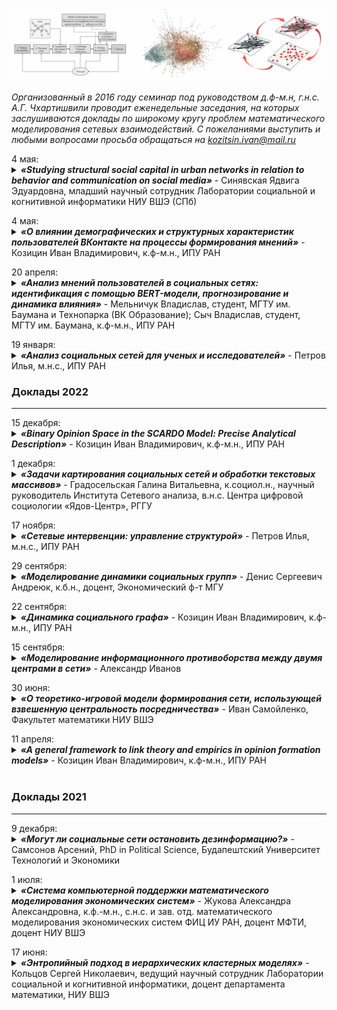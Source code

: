 <img src="/logo v2.jpg"/>

*Организованный в 2016 году семинар под руководством д.ф-м.н, г.н.с. А.Г. Чхартишвили проводит еженедельные заседания, на которых заслушиваются доклады по широкому кругу проблем математического моделирования сетевых взаимодействий. С пожеланиями выступить и любыми вопросами просьба обращаться на kozitsin.ivan@mail.ru*

<p></p>
4 мая: <details>
  <summary> <b><i>«Studying structural social capital in urban networks in relation to behavior and communication on social media»</i></b> - Синявская Ядвига Эдуардовна, младший научный сотрудник Лаборатории социальной и когнитивной информатики НИУ ВШЭ (СПб)</summary>
  
  > <br>
  > В докладе обсуждаются факторы, которые могут объяснить разницу между пользователями социальной сети Вконтакте как в наблюдаемых показателях структурного социального капитала (структурная позиция в сети связей внутри города Вологда), так и в показателях воспринимаемого социального капитала (степень «ресурсности» своих социальных связей). Структурная позиция оценивалась в работе с помощью сетевого анализа (SNA) и исчислялась как индивидуальные метрики сетевой центральности. Данные наблюдаемые показатели дополнялись информацией из онлайн-опроса репрезентативной выборки пользователей об особенностях использования социальных сетей и восприятии своего социального капитала. В дальнейшем с помощью метода моделирования структурными уравнениями осуществлялось моделирование показателей социального капитала пользователей.
</details>

<p></p>
4 мая: <details>
  <summary> <b><i>«О влиянии демографических и структурных характеристик пользователей ВКонтакте на процессы формирования мнений»</i></b> - Козицин Иван Владимирович, к.ф-м.н., ИПУ РАН</summary>
  
  > <br>
  > Запланирован доклад про влияние различных демографических и структурных характеристик пользователей ВКонтакте на процессы формирования мнений.
</details>

<p></p>
20 апреля: <details>
  <summary> <b><i>«Анализ мнений пользователей в социальных сетях: идентификация с помощью BERT-модели, прогнозирование и динамика влияния»</i></b> - Мельничук Владислав, студент, МГТУ им. Баумана и Технопарка (ВК Образование); Сыч Владислав, студент, МГТУ им. Баумана, к.ф-м.н., ИПУ РАН</summary>
  
  > <br>
  > Исследована динамика мнений пользователей сети ВКонтакте о вакцинации от COVID-19. Была создана матрица доверия на основе графа информационных взаимодействий и произведен прогноз мнений на следующий период. Результаты показали ухудшение отношения пользователей к вакцинации, несмотря на отсутствие изменений в новостном фоне. В работе использованы методы анализа графов, анализа текстов и статистического моделирования.
В данном исследовании успешно применен алгоритм активного обучения на небольших наборах данных. Методика включает несколько этапов, используется BERT-модель с активным обучением для определения мнений пользователей. Результаты показывают, что точность классификации с активным обучением составляет 73,1%, что лучше, чем без его использования - 69,1%. Эксперименты подтверждают преимущество активного обучения на небольших наборах данных.
</details>

<p></p>
19 января: <details>
  <summary> <b><i>«Анализ социальных сетей для ученых и исследователей»</i></b> - Петров Илья, м.н.с., ИПУ РАН</summary>
  
  > <br>
  > В работе проводится анализ активности исследователей Института проблем управления в социальной сети ResearchGate.
</details>


### Доклады 2022
***
<p></p>
15 декабря: <details>
  <summary> <b><i>«Binary Opinion Space in the SCARDO Model: Precise Analytical Description»</i></b> - Козицин Иван Владимирович, к.ф-м.н., ИПУ РАН</summary>
  
  > <br>
  > Доклад посвящен недавно принятой в журнал Advances in Systems Science and Applications (ASSA) работе: https://ijassa.ipu.ru/index.php/ijassa/article/view/1292. 
</details>

<p></p>
1 декабря: <details>
  <summary> <b><i>«Задачи картирования социальных сетей и обработки текстовых массивов»</i></b> - Градосельская Галина Витальевна, к.социол.н., научный руководитель Института Сетевого анализа, в.н.с. Центра цифровой социологии «Ядов-Центр», РГГУ
</summary>
  
  > <br>
  > Обсуждение перспективы исследований по прикладным направлениям, посвященным картированию социальных сетей и обработке текстовых массивов (векторизация текстов, их классификация, нейросетевое моделирование). 
</details>

<p></p>
17 ноября: <details>
  <summary> <b><i>«Сетевые интервенции: управление структурой»</i></b> - Петров Илья, м.н.с., ИПУ РАН
</summary>
  
  > <br>
  > Доклад посвящен управлению сетевым взаимодействием экономических агентов. Термин «сетевые интервенции» или «сетевое вмешательство» (англ. network interventions) описывает процесс использования данных cетей социального взаимодействия для изменения результатов деятельности участников сети. Существуют различные стратегии сетевых интервенций, и интерес представляет оценка применимости и эффективности этих методов.  На примере игр с линейным наилучшим ответом рассмотрены различные стратегии сетевых интервенций. Особое внимание уделено управлению структурой взаимодействия: предложен подход к управлению сетевыми характеристиками стратегического взаимодействия агентов на сети. Для сравнения эффективности различных подходов к управлению рассмотрена задача противоборства двух центров, преследующих противоположные цели.
</details>

<p></p>
29 сентября: <details>
  <summary> <b><i>«Моделирование динамики социальных групп»</i></b> - Денис Сергеевич Андреюк, к.б.н., доцент, Экономический ф-т МГУ</summary>
  
  > <br>
  > Доклад посвящен проблеме моделирования долгосрочной динамики социальных групп. Предложено рассматривать социальную группу как адаптивный информационный контур, характеристики которого на длинной шкале времени заданы отчасти генетическими предустановками участников группы, а отчасти множеством социальных институций - неформальных норм и традиций, и формальных законов и правил. На короткой временной шкале информационные характеристики социальной группы в значительной мере определяются структурой социальных связей, которая, в свою очередь, зависит от динамики мнений в группе.
  > Предложены параметры для моделирования генетической составляющей группового социального поведения, а также ряд инструментов для эмпирического анализа рамок, определяющих правила изменения социальных связей в краткосрочной динамике группы.
</details>

<p></p>
22 сентября: <details>
  <summary> <b><i>«Динамика социального графа»</i></b> - Козицин Иван Владимирович, к.ф-м.н., ИПУ РАН</summary>
  
  > <br>
  > 
</details>

<p></p>
15 сентября: <details>
  <summary> <b><i>«Моделирование информационного противоборства между двумя центрами в сети»</i></b> - Александр Иванов</summary>
  
  > <br>
  > Доклад посвящен проблеме моделирования долгосрочной динамики социальных групп. Предложено рассматривать социальную группу как адаптивный информационный контур, характеристики которого на длинной шкале времени заданы отчасти генетическими предустановками участников группы, а отчасти множеством социальных институций - неформальных норм и традиций, и формальных законов и правил. На короткой временной шкале информационные характеристики социальной группы в значительной мере определяются структурой социальных связей, которая, в свою очередь, зависит от динамики мнений в группе.
Предложены параметры для моделирования генетической составляющей группового социального поведения, а также ряд инструментов для эмпирического анализа рамок, определяющих правила изменения социальных связей в краткосрочной динамике группы.
</details>

<p></p>
30 июня: <details>
  <summary> <b><i>«О теоретико-игровой модели формирования сети, использующей взвешенную центральность посредничества»</i></b> - Иван Самойленко, Факультет математики НИУ ВШЭ</summary>
  
  > <br>
  > С 1950-х годов активно исследуется вопрос того каким образом в реальных задачах возникают сетевые структуры В ходе изучения этой области было обнаружено, что сети, полученные из источников разной природы, обладают многими общими свойствами. Было предложено множество хороших вероятностных моделей, однако вероятностный подход не позволяет объяснить причину возникновения конкретных связей. В своей работе я рассмотрел теоретико-игровую модель, использующую взвешенную центральность посредничества (betweenness centrality). Модель позволяет не только получить более сильное ограничение на свойство малого мира (мы назовем это свойство "сверхмалый мир", также более известное как "правило 6 рукопожатий"), но и предположить стратегические причины, по которым образуются конкретные связи, а также причины, по которым правило 6 рукопожатий реализуется в социальных сетях.
</details>

<p></p>
11 апреля: <details>
  <summary> <b><i>«A general framework to link theory and empirics in opinion formation models»</i></b> - Козицин Иван Владимирович, к.ф-м.н., ИПУ РАН</summary>
  
  > <br>
  > Доклад по мотивам моей недавно вышедшей статьи https://www.nature.com/articles/s41598-022-09468-3
</details>

<br>

### Доклады 2021
***
<p></p>
9 декабря: <details>
  <summary> <b><i>«Могут ли социальные сети остановить дезинформацию?»</i></b> - Самсонов Арсений, PhD in Political Science, Будапештский Университет Технологий и Экономики</summary>
  
  > <br>
> Предлагается теоретико-игровая модель, в которой политик и избиратели выбирают, какой соцсетью пользоваться. Соцсети могут заставить политика посылать достоверный сигнал. В равновесии избиратели с большей вероятностью делают наилучший выбор, если одна из соцсетей для них предпочтетельнее другой. Модель описывает факт-чекинг в западных демократиях и применима к регулированию онлайн-платформ. В частности, она показывает, что разделение платформ может привести к снижению уровня факт-чекинга.
</details>

<p></p>
1 июля: <details>
  <summary> <b><i>«Система компьютерной поддержки математического моделирования экономических систем»</i></b> - Жукова Александра Александровна, к.ф.-м.н., с.н.с. и зав. отд. математического моделирования экономических систем ФИЦ ИУ РАН, доцент МФТИ, доцент НИУ ВШЭ</summary>
  
  > <br>
> В данном докладе будет рассказано об опыте использования систем и технологий поддержки моделирования и принятия решений, которые мы активно применяем в нашем отделе математического моделирования экономических систем ФИЦ ИУ РАН: работы по построению моделей общего равновесия, имитационные модели, параллельные вычисления, описания множества достижимости и Парето-оптимальных состояний, анализа спроса на товары на основе торговой статистики. Коллектив отдела ФИЦ ИУ РАН имеет уникальный многолетний опыт разработки прикладных динамических моделей равновесия. Для эффективной реализации этих моделей была создана система интеллектуальной поддержки математического моделирования экономики ЭКОМОД, включающая возможности проверки корректности модели и соблюдения балансов. Система способна автоматизировать аналитическое исследование моделей, основанных на оптимальном управлении. В настоящий момент мы работаем над расширением функций системы и переводом ее с Maple на бесплатные системы Xcas и SymPy. Также, возникла задача моделирования сложной структуры взаимодействия экономических агентов в экономике, межотраслевых связей и случайных процессов транзакций. Также, планируется рассказать о других разработках отдела.
</details>

<p></p>
17 июня: <details>
  <summary> <b><i>«Энтропийный подход в иерархических кластерных моделях»</i></b> - Кольцов Сергей Николаевич, ведущий научный сотрудник Лаборатории социальной и когнитивной информатики, доцент департамента математики, НИУ ВШЭ</summary>
  
  > <br>
> В докладе будут рассмотрены возможности расширения энтропийного подхода на иерархические модели кластеризации данных. В первой части доклада будет рассмотрена возможность иерархической кластеризации пользовательских данных в ВК на основе энтропии Реньи. Во второй части, будет приведены результаты расширения энтропийного подхода иерархические тематические модели. В рамках данного доклада будут приведены результаты экспериментов по следующим моделям: 1. hierarchical latent Dirichlet allocation model (hLDA), 2. hierarchical Pachinko allocation model (hPAM). 3. hierarchical additive regularization of topic models (hARTM), и по 4 датасетам, два из которых имеют плоскую разметку, и 2 датасета имеют двухуровневую тематическую разметку. На основе экспериментов будет показано, как можно производить настройку иерархических тематических моделей при помощи поиска минимума энтропии Реньи. Кроме того, в докладе будет показан эффект препроцессинга (процедура удаления стоп слов) в терминах энтропии Реньи.
> Все python коды и датасеты доступны на сайте Github:
> https://github.com/hse-scila/hierarchical-models
</details>
